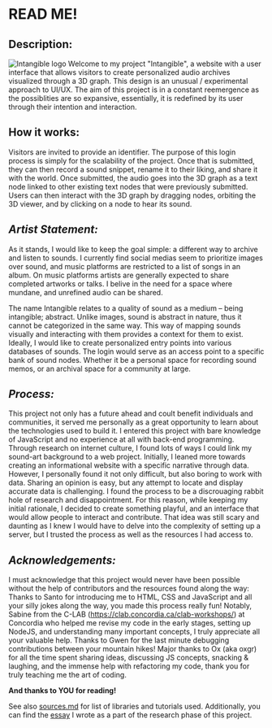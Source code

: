 # READ ME!
## **Description:**
![Intangible logo](https://github.com/madebyjujube/madebyjujube.github.io/blob/main/src/assets/images/intangible.svg)
Welcome to my project "Intangible", a website with a user interface that allows visitors to create personalized audio archives visualized through a 3D graph. This design is an unusual / experimental approach to UI/UX. The aim of this project is in a constant reemergence as the possiblities are so expansive, essentially, it is redefined by its user through their intention and interaction. 

## **How it works:**
Visitors are invited to provide an identifier. The purpose of this login process is simply for the scalability of the project. 
Once that is submitted, they can then record a sound snippet, rename it to their liking, and share it with the world. 
Once submitted, the audio goes into the 3D graph as a text node linked to other existing text nodes that were previously submitted. Users can then interact with the 3D graph by dragging nodes, orbiting the 3D viewer, and by clicking on a node to hear its sound. 

## *Artist Statement:*
As it stands, I would like to keep the goal simple: a different way to archive and listen to sounds. I currently find social medias seem to prioritize images over sound, and music platforms are restricted to a list of songs in an album. On music platforms artists are generally expected to share completed artworks or talks. I belive in the need for a space where mundane, and unrefined audio can be shared. 

The name Intangible relates to a quality of sound as a medium – being intangible; abstract. Unlike images, sound is abstract in nature, thus it cannot be categorized in the same way. This way of mapping sounds visually and interacting with them provides a context for them to exist. Ideally, I would like to create personalized entry points into various databases of sounds. The login would serve as an access point to a specific bank of sound nodes. Whether it be a personal space for recording sound memos, or an archival space for a community at large.

## *Process:*
This project not only has a future ahead and coult benefit individuals and communities, it served me personally as a great opportunity to learn about the technologies used to build it. I entered this project with bare knowledge of JavaScript and no experience at all with back-end programming. 
Through research on internet culture, I found lots of ways I could link my sound-art background to a web project. Initially, I leaned more towards creating an informational website with a specific narrative through data. However, I personally found it not only difficult, but also boring to work with data. Sharing an opinion is easy, but any attempt to locate and display accurate data is challenging. I found the process to be a discrouaging rabbit hole of research and disappointment. For this reason, while keeping my initial rationale, I decided to create something playful, and an interface that would allow people to interact and contribute.
That idea was still scary and daunting as I knew I would have to delve into the complexity of setting up a server, but I trusted the process as well as the resources I had access to. 

## *Acknowledgements:*
I must acknowledge that this project would never have been possible without the help of contributors and the resources found along the way:
Thanks to Santo for introducing me to HTML, CSS and JavaScript and all your silly jokes along the way, you made this process really fun!
Notably, Sabine from the C-LAB (https://clab.concordia.ca/clab-workshops/) at Concordia who helped me revise my code in the early stages, setting up NodeJS, and understanding many important concepts, I truly appreciate all your valuable help.
Thanks to Gwen for the last minute debugging contributions between your mountain hikes!
Major thanks to Ox (aka oxgr) for all the time spent sharing ideas, discussing JS concepts, snacking & laughing, and the immense help with refactoring my code, thank you for truly teaching me the art of coding. 

**And thanks to YOU for reading!**

See also [sources.md](https://github.com/madebyjujube/madebyjujube.github.io/blob/main/sources.md) for list of libraries and tutorials used. 
Additionally, you can find the [essay](https://github.com/madebyjujube/madebyjujube.github.io/blob/main/essay.md) I wrote as a part of the research phase of this project. 